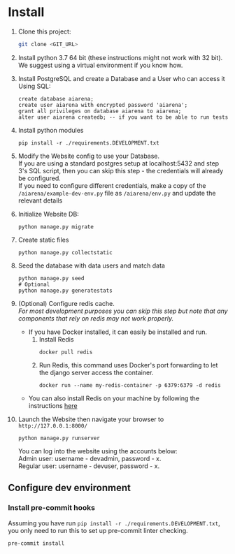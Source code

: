 # Install

1. Clone this project:
    ```bash
    git clone <GIT_URL>
    ```

2. Install python 3.7 64 bit (these instructions might not work with 32 bit). We suggest using a virtual environment if you know how.

3. Install PostgreSQL and create a Database and a User who can access it  
    Using SQL:
    ```
    create database aiarena;
    create user aiarena with encrypted password 'aiarena';
    grant all privileges on database aiarena to aiarena;
    alter user aiarena createdb; -- if you want to be able to run tests
    ```

4. Install python modules
    ```
    pip install -r ./requirements.DEVELOPMENT.txt
    ```
   

5. Modify the Website config to use your Database.  
    If you are using a standard postgres setup at localhost:5432 and step 3's SQL script, then you can skip this step -
    the credentials will already be configured.  
    If you need to configure different credentials, make a copy of the `/aiarena/example-dev-env.py` file as 
    `/aiarena/env.py` and update the relevant details

6. Initialize Website DB:
    ```
    python manage.py migrate
    ```

7. Create static files
   ```
   python manage.py collectstatic
   ```

8. Seed the database with data users and match data
    ```
    python manage.py seed
    # Optional
    python manage.py generatestats
    ```

9. (Optional) Configure redis cache.  
   _For most development purposes you can skip this step but note that any components that rely on redis may not work properly._
   
    * If you have Docker installed, it can easily be installed and run. 
        1. Install Redis
           ```
           docker pull redis
           ```
        2. Run Redis, this command uses Docker's port forwarding to let the django server access the container. 
           ```
           docker run --name my-redis-container -p 6379:6379 -d redis
           ```
     * You can also install Redis on your machine by following the instructions [here](https://redis.io/download)


10. Launch the Website then navigate your browser to `http://127.0.0.1:8000/`
    ```
    python manage.py runserver
    ```
    You can log into the website using the accounts below:      
    Admin user: username - devadmin, password - x.  
    Regular user: username - devuser, password - x.


## Configure dev environment

### Install pre-commit hooks

Assuming you have run `pip install -r ./requirements.DEVELOPMENT.txt`, you only need to run this to set up pre-commit linter checking.
```
pre-commit install
```